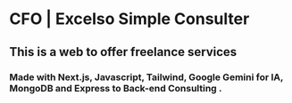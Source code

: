 # CFO | Excelso Simple Consulter
## This is a web to offer freelance services

### Made with Next.js, Javascript, Tailwind, Google Gemini for IA, MongoDB and Express to Back-end Consulting .


